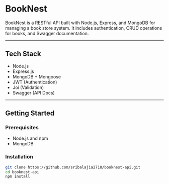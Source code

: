 # BookNest

BookNest is a RESTful API built with Node.js, Express, and MongoDB for managing a book store system. It includes authentication, CRUD operations for books, and Swagger documentation.

---

## Tech Stack

- Node.js
- Express.js
- MongoDB + Mongoose
- JWT (Authentication)
- Joi (Validation)
- Swagger (API Docs)

---

## Getting Started

### Prerequisites

- Node.js and npm
- MongoDB

### Installation

```bash
git clone https://github.com/sribalajia2710/booknest-api.git
cd booknest-api
npm install
